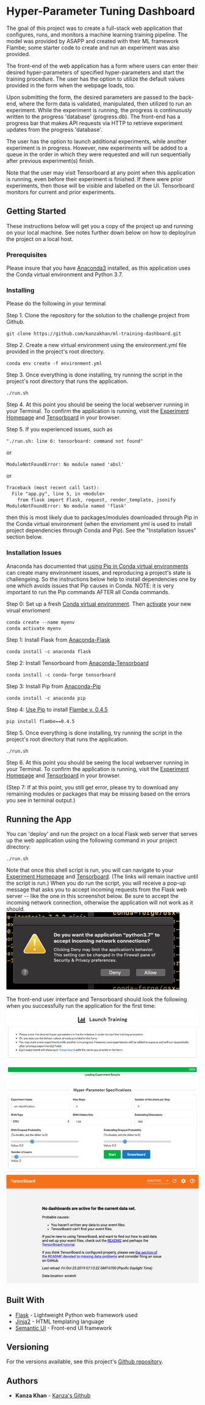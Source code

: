 # Hyper-Parameter Tuning Dashboard

The goal of this project was to create a full-stack web application that configures, runs, and monitors a machine learning training pipeline. The model was provided by ASAPP and created with their ML framework Flambe; some starter code to create and run an experiment was also provided.

The front-end of the web application has a form where users can enter their desired hyper-parameters
of specified hyper-parameters and start the training procedure. The user has the option to utilize the default values provided in the form when the webpage loads, too.

Upon submitting the form, the desired parameters are passed to the back-end, where the form data is validated, manipulated, then utilized to run an experiment. While the experiment is running, the progress is continuously written to the progress 'database' (progress.db). The front-end has a progress bar that makes API requests via HTTP to retrieve experiment updates from the progress 'database'.

The user has the option to launch additional experiments, while another experiment is in progress. However, new experiments will be added to a queue in the order in which they were requested and will run sequentially after previous experiment(s) finish.

Note that the user may visit Tensorboard at any point when this application is running, even before their experiment is finished. If there were prior experiments, then those will be visible and labelled on the UI. Tensorboard monitors for current and prior experiments.

## Getting Started

These instructions below will get you a copy of the project up and running on your local machine. See notes further down below on how to deploy/run the project on a local host.

### Prerequisites

Please insure that you have [Anaconda3](https://www.anaconda.com/distribution/) installed, as this application uses the Conda virtual environment and Python 3.7.

### Installing

Please do the following in your terminal

Step 1. Clone the repository for the solution to the challenge project from Github.

```
git clone https://github.com/kanzakhan/ml-training-dashboard.git
```

Step 2. Create a new virtual environment using the environment.yml file provided in the project's root directory.

```
conda env create -f environment.yml
```

Step 3. Once everything is done installing, try running the script in the project's root directory that runs the application.

```
./run.sh
```

Step 4. At this point you should be seeing the local webserver running in your Terminal. To confirm the application is running, visit the [Experiment Homepage](http://localhost:5000/) and [Tensorboard](http://localhost:6006) in your browser.

Step 5. If you experienced issues, such as

```
"./run.sh: line 6: tensorboard: command not found"
```

or

```
ModuleNotFoundError: No module named 'absl'
```

or

```
Traceback (most recent call last):
  File "app.py", line 5, in <module>
    from flask import Flask, request, render_template, jsonify
ModuleNotFoundError: No module named 'flask'
```

then this is most likely due to packages/modules downloaded through Pip in the Conda virtual environment (when the envrioment.yml is used to install project dependencies through Conda and Pip). See the "Installation Issues" section below.

### Installation Issues

Anaconda has documented that [using Pip in Conda virtual environments](https://www.anaconda.com/using-pip-in-a-conda-environment/) can create many environment issues, and reproducing a project's state is challengeing. So the instructions below help to install dependencies one by one which avoids issues that Pip causes in Conda. NOTE: it is very important to run the Pip commands AFTER all Conda commands.


Step 0: Set up a fresh [Conda virtual environment](https://docs.conda.io/projects/conda/en/latest/user-guide/tasks/manage-environments.html#creating-an-environment-with-commands). Then [activate](https://docs.conda.io/projects/conda/en/latest/user-guide/tasks/manage-environments.html#activating-an-environment) your new virual envrioment

```
conda create --name myenv
conda activate myenv
```

Step 1: Install Flask from [Anaconda-Flask](https://anaconda.org/anaconda/flask)
```
conda install -c anaconda flask
```

Step 2: Install Tensorboard from [Anaconda-Tensorboard](https://anaconda.org/conda-forge/tensorboard)
```
conda install -c conda-forge tensorboard
```

Step 3: Install Pip from [Anaconda-Pip](https://anaconda.org/anaconda/pip)
```
conda install -c anaconda pip
```

Step 4: [Use Pip](https://docs.conda.io/projects/conda/en/latest/user-guide/tasks/manage-environments.html#using-pip-in-an-environment) to install [Flambe v. 0.4.5](https://pypi.org/project/flambe/)
```
pip install flambe==0.4.5
```

Step 5. Once everything is done installing, try running the script in the project's root directory that runs the application.

```
./run.sh
```

Step 6. At this point you should be seeing the local webserver running in your Terminal. To confirm the application is running, visit the [Experiment Homepage](http://localhost:5000/) and [Tensorboard](http://localhost:6006) in your browser.

(Step 7: If at this point, you still get error, please try to download any remaining modules or packages that may be missing based on the errors you see in terminal output.)

## Running the App

You can 'deploy' and run the project on a local Flask web server that serves up the web application using the following command in your project directory:

```
./run.sh
```

Note that once this shell script is run, you will can navigate to your [Experiment Homepage](http://localhost:5000/) and [Tensorboard](http://localhost:6006). (The links will remain inactive until the script is run.) When you do run the script, you will receive a pop-up message that asks you to accept incoming requests from the Flask web server -- like the one in this screenshot below. Be sure to accept the incoming network connection, otherwise the application will not work as it should.
![Incoming Network Requests](server_request.png)

The front-end user interface and Tensorboard should look the following when you successfully run the application for the first time:
![Front End User Interface](user_interface.png)
![Tensorboard](tensorboard.png)

## Built With

* [Flask](http://flask.palletsprojects.com/en/1.1.x/) - Lightweight Python web framework used
* [Jinja2](https://jinja.palletsprojects.com/en/2.10.x/) - HTML templating language
* [Semantic UI](https://semantic-ui.com/) - Front-end UI framework

## Versioning

For the versions available, see this project's [Github repository](https://github.com/kanzakhan/ml-training-dashboard).

## Authors

* **Kanza Khan** - [Kanza's Github](https://github.com/kanzakhan/)
